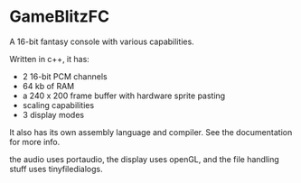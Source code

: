 # GameBlitzFC
A 16-bit fantasy console with various capabilities.

Written in c++, it has:

- 2 16-bit PCM channels
- 64 kb of RAM
- a 240 x 200 frame buffer with hardware sprite pasting
- scaling capabilities
- 3 display modes

It also has its own assembly language and compiler. See the documentation for more info.

the audio uses portaudio, the display uses openGL, and the file handling stuff uses tinyfiledialogs.

